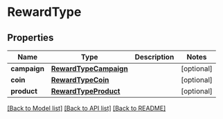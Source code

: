 # RewardType


## Properties
Name | Type | Description | Notes
------------ | ------------- | ------------- | -------------
**campaign** | [**RewardTypeCampaign**](RewardTypeCampaign.md) |  | [optional] 
**coin** | [**RewardTypeCoin**](RewardTypeCoin.md) |  | [optional] 
**product** | [**RewardTypeProduct**](RewardTypeProduct.md) |  | [optional] 

[[Back to Model list]](../README.md#documentation-for-models) [[Back to API list]](../README.md#documentation-for-api-endpoints) [[Back to README]](../README.md)


